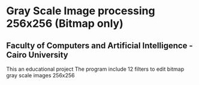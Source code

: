 # Gray Scale Image processing 256x256 (Bitmap only)
## Faculty of Computers and Artificial Intelligence - Cairo University
This an educational project
The program include 12 filters to edit bitmap gray scale images 256x256
